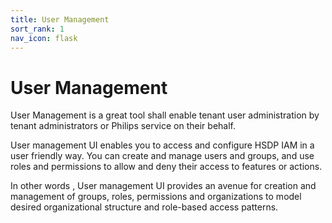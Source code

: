 ```yaml
---
title: User Management
sort_rank: 1
nav_icon: flask
---
```


# User Management

User Management is a great tool shall enable tenant user administration by tenant administrators or Philips service on their behalf.

User management UI enables you to access and configure HSDP IAM in a user friendly way. You can create and manage users and groups, and use roles and permissions to allow and deny their access to features or actions.

In other words , User management UI provides an avenue for creation and management of groups, roles, permissions and organizations to model desired organizational structure and role-based access patterns.
